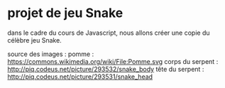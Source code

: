# projet de jeu Snake

dans le cadre du cours de Javascript, nous allons créer une copie du célèbre jeu Snake.

source des images :
pomme : https://commons.wikimedia.org/wiki/File:Pomme.svg
corps du serpent : http://piq.codeus.net/picture/293532/snake_body
tête du serpent : http://piq.codeus.net/picture/293531/snake_head
